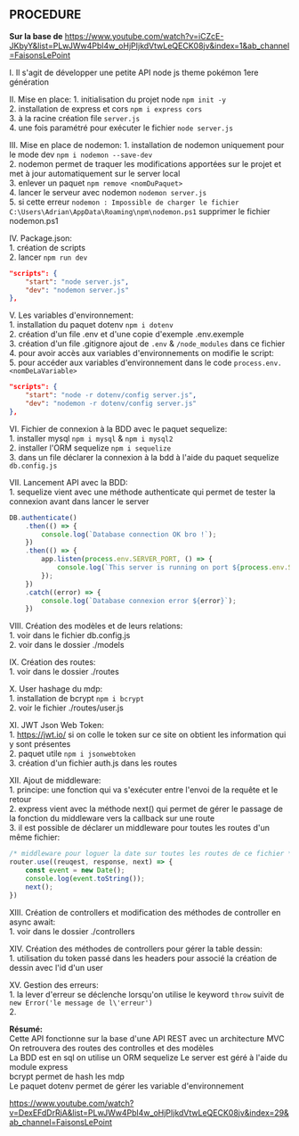 ## PROCEDURE

**Sur la base de** https://www.youtube.com/watch?v=iCZcE-JKbyY&list=PLwJWw4Pbl4w_oHjPIjkdVtwLeQECK08jv&index=1&ab_channel=FaisonsLePoint  

I. Il s'agit de développer une petite API node js theme pokémon 1ere génération   

II. Mise en place:
    1. initialisation du projet node `npm init -y`  
    2. installation de express et cors `npm i express cors`    
    3. à la racine création file `server.js`  
    4. une fois paramétré pour exécuter le fichier `node server.js`  

III. Mise en place de nodemon:
    1. installation de nodemon uniquement pour le mode dev `npm i nodemon --save-dev`     
    2. nodemon permet de traquer les modifications apportées sur le projet et met à jour automatiquement sur le server local  
    3. enlever un paquet `npm remove <nomDuPaquet>`  
    4. lancer le serveur avec nodemon `nodemon server.js`  
    5. si cette erreur `nodemon : Impossible de charger le fichier C:\Users\Adrian\AppData\Roaming\npm\nodemon.ps1` supprimer le fichier nodemon.ps1  

IV. Package.json:  
    1. création de scripts  
    2. lancer `npm run dev`  
```json
"scripts": {
    "start": "node server.js",
    "dev": "nodemon server.js"
},
```

V. Les variables d'environnement:  
    1. installation du paquet dotenv `npm i dotenv`  
    2. création d'un file .env et d'une copie d'exemple .env.exemple  
    3. création d'un file .gitignore ajout de `.env` & `/node_modules` dans ce fichier  
    4. pour avoir accès aux variables d'environnements on modifie le script:  
    5. pour accéder aux variables d'environnement dans le code `process.env.<nomDeLaVariable>`  
```json
"scripts": {
    "start": "node -r dotenv/config server.js",
    "dev": "nodemon -r dotenv/config server.js"
},
```

VI. Fichier de connexion à la BDD avec le paquet sequelize:  
    1. installer mysql `npm i mysql` & `npm i mysql2`  
    2. installer l'ORM sequelize `npm i sequelize`  
    3. dans un file déclarer la connexion à la bdd à l'aide du paquet sequelize `db.config.js`  

VII. Lancement API avec la BDD:  
    1. sequelize vient avec une méthode authenticate qui permet de tester la connexion avant dans lancer le server  
```js
DB.authenticate()
    .then(() => {
        console.log(`Database connection OK bro !`);
    })
    .then(() => {
        app.listen(process.env.SERVER_PORT, () => {
            console.log(`This server is running on port ${process.env.SERVER_PORT}. Enjoy !`);
        });
    })
    .catch((error) => {
        console.log(`Database connexion error ${error}`);
    })
```

VIII. Création des modèles et de leurs relations:  
    1. voir dans le fichier db.config.js  
    2. voir dans le dossier ./models  

IX. Création des routes:  
    1. voir dans le dossier ./routes  

X. User hashage du mdp:  
    1. installation de bcrypt `npm i bcrypt`  
    2. voir le fichier ./routes/user.js  

XI. JWT Json Web Token:  
    1. https://jwt.io/ si on colle le token sur ce site on obtient les information qui y sont présentes  
    2. paquet utile `npm i jsonwebtoken`  
    3. création d'un fichier auth.js dans les routes  

XII. Ajout de middleware:  
    1. principe: une fonction qui va s'exécuter entre l'envoi de la requête et le retour  
    2. express vient avec la méthode next() qui permet de gérer le passage de la fonction du middleware vers la callback sur une route  
    3. il est possible de déclarer un middleware pour toutes les routes d'un même fichier:    
```js
/* middleware pour loguer la date sur toutes les routes de ce fichier */
router.use((reuqest, response, next) => {
    const event = new Date();
    console.log(event.toString());
    next();
})
```

XIII. Création de controllers et modification des méthodes de controller en async await:  
    1. voir dans le dossier ./controllers  

XIV. Création des méthodes de controllers pour gérer la table dessin:  
    1. utilisation du token passé dans les headers pour associé la création de dessin avec l'id d'un user  

XV. Gestion des erreurs:  
    1. la lever d'erreur se déclenche lorsqu'on utilise le keyword `throw` suivit de `new Error('le message de l\'erreur')`  
    2. 

**Résumé:**  
Cette API fonctionne sur la base d'une API REST avec un architecture MVC  
On retrouvera des routes des controlles et des modèles  
La BDD est en sql on utilise un ORM sequelize 
Le server est géré à l'aide du module express  
bcrypt permet de hash les mdp  
Le paquet dotenv permet de gérer les variable d'environnement  

https://www.youtube.com/watch?v=DexEFdDrRjA&list=PLwJWw4Pbl4w_oHjPIjkdVtwLeQECK08jv&index=29&ab_channel=FaisonsLePoint  